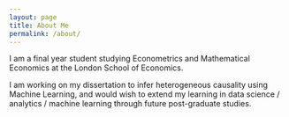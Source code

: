 ```yaml
---
layout: page
title: About Me
permalink: /about/
---
```


I am a final year student studying Econometrics and Mathematical Economics at the London School of Economics. 

I am working on my dissertation to infer heterogeneous causality using Machine Learning, and would wish to extend my learning in data science / analytics / machine learning through future post-graduate studies. 
